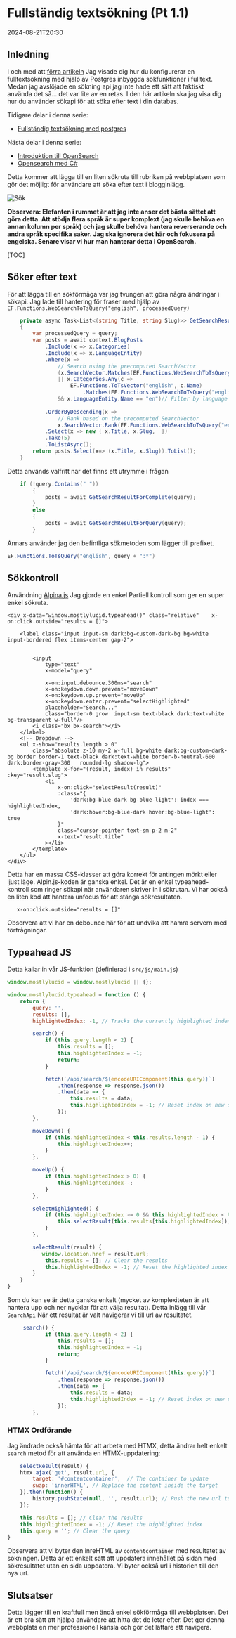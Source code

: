 # Fullständig textsökning (Pt 1.1)

<!--category-- Postgres, Alpine -->
<datetime class="hidden">2024-08-21T20:30</datetime>

## Inledning

I och med att [förra artikeln](/blog/textsearchingpt1) Jag visade dig hur du konfigurerar en fulltextsökning med hjälp av Postgres inbyggda sökfunktioner i fulltext. Medan jag avslöjade en sökning api jag inte hade ett sätt att faktiskt använda det så... det var lite av en retas. I den här artikeln ska jag visa dig hur du använder sökapi för att söka efter text i din databas.

Tidigare delar i denna serie:

- [Fullständig textsökning med postgres](/blog/textsearchingpt1)

Nästa delar i denna serie:

- [Introduktion till OpenSearch](/blog/textsearchingpt2)
- [Opensearch med C#](/blog/textsearchingpt3)

Detta kommer att lägga till en liten sökruta till rubriken på webbplatsen som gör det möjligt för användare att söka efter text i blogginlägg.

![Sök](searchbox.png?format=webp&quality=25)

**Observera: Elefanten i rummet är att jag inte anser det bästa sättet att göra detta. Att stödja flera språk är super komplext (jag skulle behöva en annan kolumn per språk) och jag skulle behöva hantera reverserande och andra språk specifika saker. Jag ska ignorera det här och fokusera på engelska. Senare visar vi hur man hanterar detta i OpenSearch.**

[TOC]

## Söker efter text

För att lägga till en sökförmåga var jag tvungen att göra några ändringar i sökapi. Jag lade till hantering för fraser med hjälp av `EF.Functions.WebSearchToTsQuery("english", processedQuery)`

```csharp
    private async Task<List<(string Title, string Slug)>> GetSearchResultForQuery(string query)
    {
        var processedQuery = query;
        var posts = await context.BlogPosts
            .Include(x => x.Categories)
            .Include(x => x.LanguageEntity)
            .Where(x =>
                // Search using the precomputed SearchVector
                (x.SearchVector.Matches(EF.Functions.WebSearchToTsQuery("english", processedQuery)) // Use precomputed SearchVector for title and content
                || x.Categories.Any(c =>
                    EF.Functions.ToTsVector("english", c.Name)
                        .Matches(EF.Functions.WebSearchToTsQuery("english", processedQuery)))) // Search in categories
                && x.LanguageEntity.Name == "en")// Filter by language
            
            .OrderByDescending(x =>
                // Rank based on the precomputed SearchVector
                x.SearchVector.Rank(EF.Functions.WebSearchToTsQuery("english", processedQuery))) // Use precomputed SearchVector for ranking
            .Select(x => new { x.Title, x.Slug,  })
            .Take(5)
            .ToListAsync();
        return posts.Select(x=> (x.Title, x.Slug)).ToList();
    }
```

Detta används valfritt när det finns ett utrymme i frågan

```csharp
    if (!query.Contains(" "))
        {
            posts = await GetSearchResultForComplete(query);
        }
        else
        {
            posts = await GetSearchResultForQuery(query);
        }
```

Annars använder jag den befintliga sökmetoden som lägger till prefixet.

```csharp
EF.Functions.ToTsQuery("english", query + ":*")

```

## Sökkontroll

Användning [Alpina.js](https://alpinejs.dev/) Jag gjorde en enkel Partiell kontroll som ger en super enkel sökruta.

```razor
<div x-data="window.mostlylucid.typeahead()" class="relative"    x-on:click.outside="results = []">

    <label class="input input-sm dark:bg-custom-dark-bg bg-white input-bordered flex items-center gap-2">
       
        
        <input
            type="text"
            x-model="query"

            x-on:input.debounce.300ms="search"
            x-on:keydown.down.prevent="moveDown"
            x-on:keydown.up.prevent="moveUp"
            x-on:keydown.enter.prevent="selectHighlighted"
            placeholder="Search..."
            class="border-0 grow  input-sm text-black dark:text-white bg-transparent w-full"/>
        <i class="bx bx-search"></i>
    </label>
    <!-- Dropdown -->
    <ul x-show="results.length > 0"
        class="absolute z-10 my-2 w-full bg-white dark:bg-custom-dark-bg border border-1 text-black dark:text-white border-b-neutral-600 dark:border-gray-300   rounded-lg shadow-lg">
        <template x-for="(result, index) in results" :key="result.slug">
            <li
                x-on:click="selectResult(result)"
                :class="{
                    'dark:bg-blue-dark bg-blue-light': index === highlightedIndex,
                    'dark:hover:bg-blue-dark hover:bg-blue-light': true
                }"
                class="cursor-pointer text-sm p-2 m-2"
                x-text="result.title"
            ></li>
        </template>
    </ul>
</div>
```

Detta har en massa CSS-klasser att göra korrekt för antingen mörkt eller ljust läge. Alpin.js-koden är ganska enkel. Det är en enkel typeahead-kontroll som ringer sökapi när användaren skriver in i sökrutan.
Vi har också en liten kod att hantera unfocus för att stänga sökresultaten.

```html
   x-on:click.outside="results = []"
```

Observera att vi har en debounce här för att undvika att hamra servern med förfrågningar.

## Typeahead JS

Detta kallar in vår JS-funktion (definierad i `src/js/main.js`)

```javascript
window.mostlylucid = window.mostlylucid || {};

window.mostlylucid.typeahead = function () {
    return {
        query: '',
        results: [],
        highlightedIndex: -1, // Tracks the currently highlighted index

        search() {
            if (this.query.length < 2) {
                this.results = [];
                this.highlightedIndex = -1;
                return;
            }

            fetch(`/api/search/${encodeURIComponent(this.query)}`)
                .then(response => response.json())
                .then(data => {
                    this.results = data;
                    this.highlightedIndex = -1; // Reset index on new search
                });
        },

        moveDown() {
            if (this.highlightedIndex < this.results.length - 1) {
                this.highlightedIndex++;
            }
        },

        moveUp() {
            if (this.highlightedIndex > 0) {
                this.highlightedIndex--;
            }
        },

        selectHighlighted() {
            if (this.highlightedIndex >= 0 && this.highlightedIndex < this.results.length) {
                this.selectResult(this.results[this.highlightedIndex]);
            }
        },

        selectResult(result) {
           window.location.href = result.url;
            this.results = []; // Clear the results
            this.highlightedIndex = -1; // Reset the highlighted index
        }
    }
}
```

Som du kan se är detta ganska enkelt (mycket av komplexiteten är att hantera upp och ner nycklar för att välja resultat).
Detta inlägg till vår `SearchApi`
När ett resultat är valt navigerar vi till url av resultatet.

```javascript
     search() {
            if (this.query.length < 2) {
                this.results = [];
                this.highlightedIndex = -1;
                return;
            }

            fetch(`/api/search/${encodeURIComponent(this.query)}`)
                .then(response => response.json())
                .then(data => {
                    this.results = data;
                    this.highlightedIndex = -1; // Reset index on new search
                });
        },
```

### HTMX Ordförande

Jag ändrade också hämta för att arbeta med HTMX, detta ändrar helt enkelt `search` metod för att använda en HTMX-uppdatering:

```javascript
    selectResult(result) {
    htmx.ajax('get', result.url, {
        target: '#contentcontainer',  // The container to update
        swap: 'innerHTML', // Replace the content inside the target
    }).then(function() {
        history.pushState(null, '', result.url); // Push the new url to the history
    });

    this.results = []; // Clear the results
    this.highlightedIndex = -1; // Reset the highlighted index
    this.query = ''; // Clear the query
}
```

Observera att vi byter den inreHTML av `contentcontainer` med resultatet av sökningen. Detta är ett enkelt sätt att uppdatera innehållet på sidan med sökresultatet utan en sida uppdatera.
Vi byter också url i historien till den nya url.

## Slutsatser

Detta lägger till en kraftfull men ändå enkel sökförmåga till webbplatsen. Det är ett bra sätt att hjälpa användare att hitta det de letar efter.
Det ger denna webbplats en mer professionell känsla och gör det lättare att navigera.